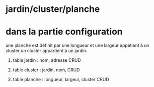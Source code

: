 # jardin/cluster/planche

# dans la partie configuration

une planche est définit par une longueur et une largeur
appatient à un cluster
un cluster appartient à un jardin.

1. table jardin : nom, adresse CRUD

1. table cluster : jardin, nom, CRUD

1. table planche : longueur, largeur, cluster CRUD
